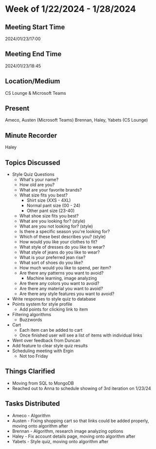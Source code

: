 # Week of 1/22/2024 - 1/28/2024

## Meeting Start Time
2024/01/23/17:00

## Meeting End Time
2024/01/23/18:45

## Location/Medium
CS Lounge & Microsoft Teams

## Present
Ameco, Austen (Microsoft Teams)
Brennan, Haley, Yabets (CS Lounge)

## Minute Recorder
Haley

## Topics Discussed
* Style Quiz Questions
  * What's your name?
  * How old are you?
  * What are your favorite brands?
  * What size fits you best?
    * Shirt size (XXS - 4XL)
    * Normal pant size (00 - 24)
    * Other pant size (23-40)
  * What shoe size fits you best?
  * What are you looking for? (style)
  * What are you not looking for? (style)
  * Is there a specific season you're looking for?
  * Which of these best describes you? (style)
  * How would you like your clothes to fit?
  * What style of dresses do you like to wear?
  * What style of jeans do you like to wear?
  * What is your preferred jean rise?
  * What sort of shoes do you like?
  * How much would you like to spend, per item?
  * Are there any patterns you want to avoid?
    * Machine learning, image analyzing
  * Are there any colors you want to avoid?
  * Are there any material you want to avoid?
  * Are there any style features you want to avoid?
* Write responses to style quiz to database
* Points system for style profile
  * Add points for clicking link to item
* Filtering algorithms
  * Buzzwords
* Cart
  * Each item can be added to cart
  * Once finished user will see a list of items with individual links
* Went over feedback from Duncan
* Add feature to clear style quiz results
* Scheduling meeting with Ergin
  * Not too Friday

## Things Clarified
* Moving from SQL to MongoDB
* Reached out to Anna to schedule showing of 3rd iteration on 1/23/24

## Tasks Distributed
* Ameco - Algorithm 
* Austen - Fixing shopping cart so that links could be added properly, moving onto algorithm after
* Brennan - Algorithm, research image analyzing options
* Haley - Fix account details page, moving onto algorithm after
* Yabets - Style quiz, moving onto algorithm after